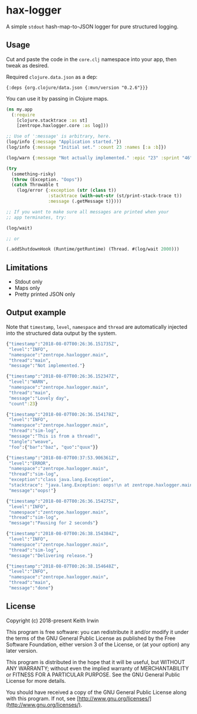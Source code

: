 # hax-logger

A simple `stdout` hash-map-to-JSON logger for pure structured logging.

## Usage

Cut and paste the code in the `core.clj` namespace into your app, then
tweak as desired.

Required `clojure.data.json` as a dep:

    {:deps {org.clojure/data.json {:mvn/version "0.2.6"}}}

You can use it by passing in Clojure maps.

``` clojure
(ns my.app
  (:require
    [clojure.stacktrace :as st]
    [zentrope.haxlogger.core :as log]))

;; Use of ':message' is arbitrary, here.
(log/info {:message "Application started."})
(log/info {:message "Initial set." :count 23 :names [:a :b]})

(log/warn {:message "Not actually implemented." :epic "23" :sprint "46"})

(try
  (something-risky)
  (throw (Exception. "Oops"))
  (catch Throwable t
    (log/error {:exception (str (class t))
                :stacktrace (with-out-str (st/print-stack-trace t))
                :message (.getMessage t)})))

;; If you want to make sure all messages are printed when your
;; app terminates, try:

(log/wait)

;; or

(.addShutdownHook (Runtime/getRuntime) (Thread. #(log/wait 2000)))

```

## Limitations

- Stdout only
- Maps only
- Pretty printed JSON only


## Output example

Note that `timestamp`, `level`, `namespace` and `thread` are
automatically injected into the structured data output by the system.


``` clojure
{"timestamp":"2018-08-07T00:26:36.151735Z",
 "level":"INFO",
 "namespace":"zentrope.haxlogger.main",
 "thread":"main",
 "message":"Not implemented."}

{"timestamp":"2018-08-07T00:26:36.152347Z",
 "level":"WARN",
 "namespace":"zentrope.haxlogger.main",
 "thread":"main",
 "message":"Lovely day",
 "count":23}

{"timestamp":"2018-08-07T00:26:36.154178Z",
 "level":"INFO",
 "namespace":"zentrope.haxlogger.main",
 "thread":"sim-log",
 "message":"This is from a thread!",
 "tangle":"weave",
 "foo":{"bar":"baz", "quo":"quux"}}

{"timestamp":"2018-08-07T00:37:53.906361Z",
 "level":"ERROR",
 "namespace":"zentrope.haxlogger.main",
 "thread":"sim-log",
 "exception":"class java.lang.Exception",
 "stacktrace": "java.lang.Exception: oops!\n at zentrope.haxlogger.main$sim_log$fn__399.invoke (main.clj:37)\n    zentrope.haxlogger.main$sim_log.invokeStatic (main.clj:37)\n    zentrope.haxlogger.main$sim_log.invoke (main.clj:31)\n    zentrope.haxlogger.main$_main$fn__405.invoke (main.clj:56)\n    clojure.lang.AFn.run (AFn.java:22)\n    java.lang.Thread.run (Thread.java:844)\n",
 "message":"oops!"}

{"timestamp":"2018-08-07T00:26:36.154275Z",
 "level":"INFO",
 "namespace":"zentrope.haxlogger.main",
 "thread":"sim-log",
 "message":"Pausing for 2 seconds"}

{"timestamp":"2018-08-07T00:26:38.154384Z",
 "level":"INFO",
 "namespace":"zentrope.haxlogger.main",
 "thread":"sim-log",
 "message":"Delivering release."}

{"timestamp":"2018-08-07T00:26:38.154648Z",
 "level":"INFO",
 "namespace":"zentrope.haxlogger.main",
 "thread":"main",
 "message":"done"}
```

## License

Copyright (c) 2018-present Keith Irwin

This program is free software: you can redistribute it and/or modify
it under the terms of the GNU General Public License as published
by the Free Software Foundation, either version 3 of the License,
or (at your option) any later version.

This program is distributed in the hope that it will be useful,
but WITHOUT ANY WARRANTY; without even the implied warranty of
MERCHANTABILITY or FITNESS FOR A PARTICULAR PURPOSE.  See the
GNU General Public License for more details.

You should have received a copy of the GNU General Public License
along with this program.  If not, see
[http://www.gnu.org/licenses/](http://www.gnu.org/licenses/).
